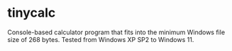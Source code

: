 # tinycalc
Console-based calculator program that fits into the minimum Windows file size of 268 bytes. Tested from Windows XP SP2 to Windows 11.
